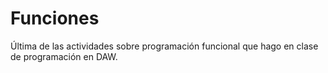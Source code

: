 # Funciones
Última de las actividades sobre programación funcional que hago en clase de programación en DAW.
